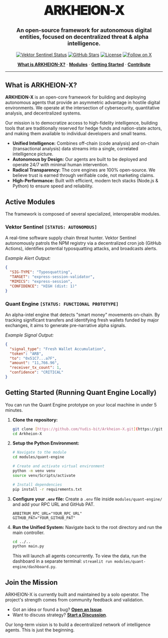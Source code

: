 <div align="center">
  <h1 style="font-size: 3em; font-weight: 900; letter-spacing: -0.05em;">ARKHEION-X</h1>
  <p style="font-size: 1.25em;">
    <strong>An open-source framework for autonomous digital entities, focused on decentralized threat & alpha intelligence.</strong>
  </p>
</div>

<p align="center">
    <a href="https://github.com/Yudis-bit/Arkheion-X/actions/workflows/sentinel_patrol.yml"><img src="https://img.shields.io/github/actions/workflow/status/Yudis-bit/Arkheion-X/sentinel_patrol.yml?style=flat-square&logo=githubactions&logoColor=white&label=Vektor%20Sentinel" alt="Vektor Sentinel Status"></a>
    <a href="https://github.com/Yudis-bit/Arkheion-X/stargazers"><img src="https://img.shields.io/github/stars/Yudis-bit/Arkheion-X?style=flat-square&logo=github&color=blue" alt="GitHub Stars"></a>
    <a href="https://github.com/Yudis-bit/Arkheion-X/blob/master/LICENSE"><img src="https://img.shields.io/github/license/Yudis-bit/Arkheion-X?style=flat-square" alt="License"></a>
    <a href="https://twitter.com/ArkheionX"><img src="https://img.shields.io/twitter/follow/arkheionx?style=flat-square&logo=x&label=Follow" alt="Follow on X"></a>
</p>

<p align="center">
  <a href="#what-is-arkheion-x"><strong>What is ARKHEION-X?</strong></a> ·
  <a href="#active-modules"><strong>Modules</strong></a> ·
  <a href="#getting-started"><strong>Getting Started</strong></a> ·
  <a href="#join-the-mission"><strong>Contribute</strong></a>
</p>

---

## What is ARKHEION-X?

**ARKHEION-X** is an open-core framework for building and deploying autonomous agents that provide an asymmetric advantage in hostile digital environments. We operate at the intersection of cybersecurity, quantitative analysis, and decentralized systems.

Our mission is to democratize access to high-fidelity intelligence, building tools that are traditionally reserved for hedge funds and nation-state actors, and making them available to individual developers and small teams.

-   **Unified Intelligence:** Combines off-chain (code analysis) and on-chain (transactional analysis) data streams into a single, correlated intelligence picture.
-   **Autonomous by Design:** Our agents are built to be deployed and operate 24/7 with minimal human intervention.
-   **Radical Transparency:** The core engines are 100% open-source. We believe trust is earned through verifiable code, not marketing claims.
-   **High-Performance:** Built with efficient, modern tech stacks (Node.js & Python) to ensure speed and reliability.

## Active Modules

The framework is composed of several specialized, interoperable modules.

### Vektor Sentinel `[STATUS: AUTONOMOUS]`
A real-time software supply chain threat hunter. Vektor Sentinel autonomously patrols the NPM registry via a decentralized cron job (GitHub Actions), identifies potential typosquatting attacks, and broadcasts alerts.

*Example Alert Output:*
```json
{
  "SIG-TYPE": "Typosquatting",
  "TARGET": "express-session-validator",
  "MIMICS": "express-session",
  "CONFIDENCE": "HIGH (dist: 1)"
}
```

### Quant Engine `[STATUS: FUNCTIONAL PROTOTYPE]`
An alpha-intel engine that detects "smart money" movements on-chain. By tracking significant transfers and identifying fresh wallets funded by major exchanges, it aims to generate pre-narrative alpha signals.

*Example Signal Output:*
```json
{
  "signal_type": "Fresh Wallet Accumulation",
  "token": "ARB",
  "to": "0x51C7...a7F",
  "amount": "11,766.96",
  "receiver_tx_count": 1,
  "confidence": "CRITICAL"
}
```

## Getting Started (Running Quant Engine Locally)

You can run the Quant Engine prototype on your local machine in under 5 minutes.

1.  **Clone the repository:**
    ```bash
    git clone [https://github.com/Yudis-bit/Arkheion-X.git](https://github.com/Yudis-bit/Arkheion-X.git)
    cd Arkheion-X
    ```

2.  **Setup the Python Environment:**
    ```bash
    # Navigate to the module
    cd modules/quant-engine

    # Create and activate virtual environment
    python -m venv venv
    source venv/Scripts/activate

    # Install dependencies
    pip install -r requirements.txt
    ```

3.  **Configure your `.env` file:**
    Create a `.env` file inside `modules/quant-engine/` and add your RPC URL and GitHub PAT.
    ```
    ARBITRUM_RPC_URL="YOUR_RPC_URL"
    GITHUB_PAT="YOUR_GITHUB_PAT"
    ```

4.  **Run the Unified System:**
    Navigate back to the root directory and run the main controller.
    ```bash
    cd ../.. 
    python main.py
    ```
    This will launch all agents concurrently. To view the data, run the dashboard in a separate terminal: `streamlit run modules/quant-engine/dashboard.py`.

## Join the Mission

ARKHEION-X is currently built and maintained by a solo operator. The project's strength comes from community feedback and validation.

-   Got an idea or found a bug? **[Open an Issue](https://github.com/Yudis-bit/Arkheion-X/issues)**.
-   Want to discuss strategy? **[Start a Discussion](https://github.com/Yudis-bit/Arkheion-X/discussions)**.

Our long-term vision is to build a decentralized network of intelligence agents. This is just the beginning.